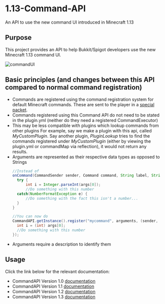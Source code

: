 # 1.13-Command-API
An API to use the new command UI introduced in Minecraft 1.13

## Purpose
This project provides an API to help Bukkit/Spigot developers use the new Minecraft 1.13 command UI.

![commandUI](https://i.imgur.com/aTJa77G.gif "commandUI")

## Basic principles (and changes between this API compared to normal command registration)
- Commands are registered using the command registration system for default Minecraft commands. These are sent to the player in a [special packet](https://wiki.vg/Command_Data).
- Commands registered using this Command API do not need to be stated in the plugin.yml (neither do they need a registered CommandExecutor)
- This may be less compatible with plugins which lookup commands from other plugins
  For example, say we make a plugin with this api, called _MyCustomPlugin_. Say another plugin, _PluginLookup_ tries to find the commands registered under _MyCustomPlugin_ (either by viewing the plugin.yml or commandMap via reflection), it would not return any results.
- Arguments are represented as their respective data types as opposed to Strings
  ```java
  //Instead of 
  onCommand(CommandSender sender, Command command, String label, String[] args) {
  	try {
		int i = Integer.parseInt(args[0]);
		//Do something with this number
	catch(NumberFormatException e) {
		//Do something with the fact this isn't a number...
	}
  }
  
  //You can now do
  CommandAPI.getInstance().register("mycommand", arguments, (sender, args) -> {
	int i = (int) args[0];
    //Do something with this number
  });
  ```
- Arguments require a description to identify them

## Usage
Click the link below for the relevant documentation:
* CommandAPI Version 1.0 [documentation](https://github.com/JorelAli/1.13-Command-API/blob/master/v1.0%20Documentation.md)
* CommandAPI Version 1.1 [documentation](https://github.com/JorelAli/1.13-Command-API/blob/master/v1.1%20Documentation.md)
* CommandAPI Version 1.2 [documentation](https://github.com/JorelAli/1.13-Command-API/blob/master/v1.2%20Documentation.md)
* CommandAPI Version 1.3 [documentation](https://github.com/JorelAli/1.13-Command-API/blob/master/v1.3%20Documentation.md)
